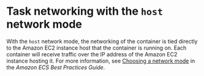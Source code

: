 # Task networking with the `host` network mode<a name="task-networking-host"></a>

With the `host` network mode, the networking of the container is tied directly to the Amazon EC2 instance host that the container is running on\. Each container will receive traffic over the IP address of the Amazon EC2 instance hosting it\. For more information, see [Choosing a network mode](https://docs.aws.amazon.com/AmazonECS/latest/bestpracticesguide/networking-networkmode.html) in the *Amazon ECS Best Practices Guide*\.